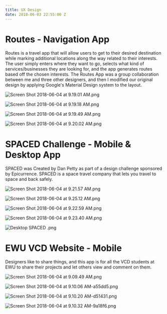 ```yaml
---
title: UX Design
date: 2018-06-03 22:55:00 Z
---
```


# Routes - Navigation App
Routes is a travel app that will allow users to get to their desired destination while marking additional locations along the way related to their interests. The user simply enters where they want to go, selects what kind of services/businesses they are looking for, and the app generates routes based off the chosen interests. The Routes App was a group collaboration between me and three other designers, and then I modified our original design by applying Google's Material Design system to the layout. 

![Screen Shot 2018-06-04 at 9.19.01 AM.png](/uploads/Screen%20Shot%202018-06-04%20at%209.19.01%20AM.png)

![Screen Shot 2018-06-04 at 9.19.18 AM.png](/uploads/Screen%20Shot%202018-06-04%20at%209.19.18%20AM.png)

![Screen Shot 2018-06-04 at 9.19.49 AM.png](/uploads/Screen%20Shot%202018-06-04%20at%209.19.49%20AM.png)

![Screen Shot 2018-06-04 at 9.20.02 AM.png](/uploads/Screen%20Shot%202018-06-04%20at%209.20.02%20AM.png)


# SPACED Challenge - Mobile & Desktop App 
SPACED was Created by Dan Petty as part of a design challenge sponsored by Epicurrence. SPACED is a space travel company that lets you travel to space and back safely. 

![Screen Shot 2018-06-04 at 9.21.57 AM.png](/uploads/Screen%20Shot%202018-06-04%20at%209.21.57%20AM.png)

![Screen Shot 2018-06-04 at 9.25.12 AM.png](/uploads/Screen%20Shot%202018-06-04%20at%209.25.12%20AM.png)

![Screen Shot 2018-06-04 at 9.22.59 AM.png](/uploads/Screen%20Shot%202018-06-04%20at%209.22.59%20AM.png)

![Screen Shot 2018-06-04 at 9.23.40 AM.png](/uploads/Screen%20Shot%202018-06-04%20at%209.23.40%20AM.png)

![Desktop SPACED .png](/uploads/Desktop%20SPACED%20.png)


# EWU VCD Website - Mobile 
Designers like to share things, and this app is for all the VCD students at EWU to share their projects and let others view and comment on them. 

![Screen Shot 2018-06-04 at 9.09.49 AM.png](/uploads/Screen%20Shot%202018-06-04%20at%209.09.49%20AM.png)

![Screen Shot 2018-06-04 at 9.10.06 AM-a55dd5.png](/uploads/Screen%20Shot%202018-06-04%20at%209.10.06%20AM-a55dd5.png)

![Screen Shot 2018-06-04 at 9.10.20 AM-d51431.png](/uploads/Screen%20Shot%202018-06-04%20at%209.10.20%20AM-d51431.png)

![Screen Shot 2018-06-04 at 9.10.32 AM-9a18f6.png](/uploads/Screen%20Shot%202018-06-04%20at%209.10.32%20AM-9a18f6.png)


